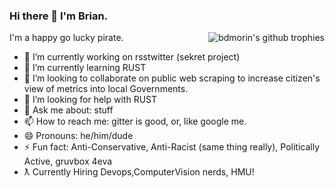 ### Hi there 👋 I'm Brian.
<img style="max-width: 450px" align="right" src="https://github-profile-trophy.vercel.app/?username=bdmorin&theme=gruvbox&column=3&no-bg=false&no-frame=true" alt="bdmorin's github trophies" />
I'm a happy go lucky pirate.

- 🔭 I’m currently working on rsstwitter (sekret project)
- 🌱 I’m currently learning RUST
- 👯 I’m looking to collaborate on public web scraping to increase citizen's view of metrics into local Governments.
- 🤔 I’m looking for help with RUST
- 💬 Ask me about: stuff
- 📫 How to reach me: gitter is good, or, like google me.
- 😄 Pronouns: he/him/dude
- ⚡ Fun fact: Anti-Conservative, Anti-Racist (same thing really), Politically Active, gruvbox 4eva
- ƛ Currently Hiring Devops,ComputerVision nerds, HMU!

